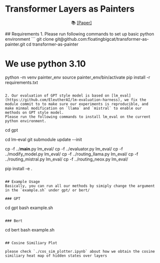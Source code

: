 # Transformer Layers as Painters
<p align="center">
  📚 <a href="https://arxiv.org/abs/2407.09298">[Paper]</a>
</p>
## Requirements
1. Please run following commands to set up basic python environment
```
git clone git@github.com:floatingbigcat/transformer-as-painter.git
cd transformer-as-painter

# We use python 3.10

python -m venv painter_env
source painter_env/bin/activate
pip install -r requirements.txt
```

2. Our evaluation of GPT style model is based on [lm_eval](https://github.com/EleutherAI/lm-evaluation-harness), we fix the module commit to to make sure our experiments is reproducible, and make minmal modification on `llama` and `mistral` to enable our methods on GPT style model.
Please run the following commands to install lm_eval on the current python environment.
```
cd gpt

cd lm-eval
git submodule update --init

cp -f ../__main__.py lm_eval/
cp -f ../evaluator.py lm_eval/
cp -f ../modify_model.py lm_eval/
cp -f ../routing_llama.py lm_eval/
cp -f ../routing_mistral.py lm_eval/
cp -f ../routing_neox.py lm_eval/

pip install -e .
```

## Example Usage
Basically, you can run all our methods by simiply change the argument in the `example.sh` under gpt/ or bert/

### GPT 
```
cd gpt
bash example.sh
```

### Bert 
```
cd bert
bash example.sh
```

## Cosine Similiary Plot

please check `./cos_sim_plotter.ipynb` about how we obtain the cosine similiary heat map of hidden states over layers

